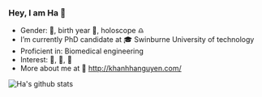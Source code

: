 ### Hey, I am Ha 👋

- Gender: :boy:, birth year :dog:, holoscope :libra:
- I’m currently PhD candidate at :mortar_board: Swinburne University of technology
- Proficient in: Biomedical engineering
- Interest: :guitar:, :musical_note:, :book:
- More about me at :link: http://khanhhanguyen.com/


![Ha's github stats](https://github-readme-stats.vercel.app/api?username=habom2310&show_icons=true&include_all_commits=true&count_private=true)
